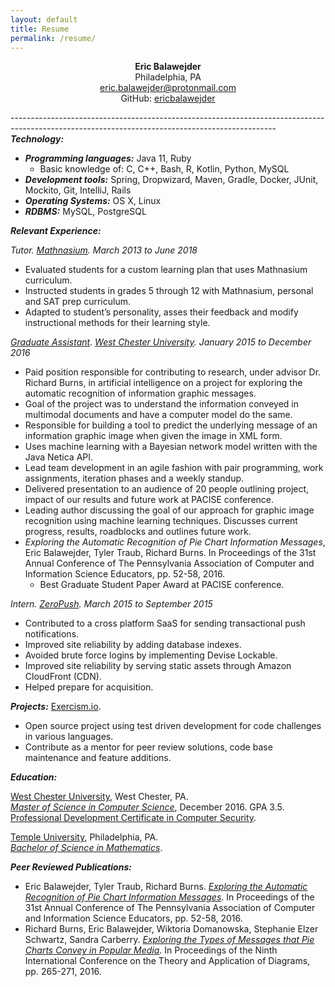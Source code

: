 ```yaml
---
layout: default
title: Resume
permalink: /resume/
---
```


<p align="center">
  <b>Eric Balawejder</b><br>
  Philadelphia, PA<br>
  <a href = "mailto: eric.balawejder@protonmail.com">eric.balawejder@protonmail.com</a><br>
  GitHub: <a href="https://github.com/ericbalawejder">ericbalawejder</a>
</p>

------------------------------------------------------------------------------------------------------------------------------------------------<br>
***Technology​:***
* ***Programming languages:*** Java 11, Ruby
    * Basic knowledge of: C, C++, Bash, R, Kotlin, Python, MySQL
* ***Development tools:*** Spring, Dropwizard, Maven, Gradle, Docker, JUnit, Mockito, Git, IntelliJ, Rails
* ***Operating Systems:*** OS X, Linux
* ***RDBMS:*** MySQL, ​PostgreSQL

***Relevant Experience​:***<br>

*Tutor. [Mathnasium](https://www.mathnasium.com/northwilmington). March 2013 to June 2018*
* Evaluated students for a custom learning plan that uses Mathnasium curriculum.
* Instructed students in grades 5 through 12 with Mathnasium, personal and SAT prep curriculum.
* Adapted to student’s personality, asses their feedback and modify instructional methods for their learning style.

*[Graduate Assistant](https://www.wcupa.edu/_admissions/sch_dgr/assistantships.aspx). [West Chester University](https://www.wcupa.edu/). January 2015 to December 2016*
* Paid position responsible for contributing to research, under advisor Dr. Richard Burns, in artificial
intelligence on a project for exploring the automatic recognition of information graphic messages.
* Goal of the project was to understand the information conveyed in ​multimodal documents and have a computer
model do the same.
* Responsible for building a tool to predict the underlying message of an information graphic image when 
given the image in XML form.
* Uses machine learning with a Bayesian network model written with the Java Netica API.
* Lead team development in an agile fashion with pair programming, work assignments, iteration phases and a
weekly standup.
* Delivered presentation to an audience of 20 people outlining project, impact of our results and future work at
PACISE conference.
* Leading author discussing the goal of our approach for graphic image recognition using machine learning
techniques. Discusses current progress, results, roadblocks and outlines future work.
* *Exploring the Automatic Recognition of Pie Chart Information Messages​*, Eric Balawejder, Tyler Traub, Richard Burns. In Proceedings of the 31st Annual Conference of The Pennsylvania Association of Computer and Information Science Educators, pp. 52-58, 2016.
    * Best Graduate Student Paper Award at PACISE conference.

*Intern. [ZeroPush](https://zeropush.com "zeropush.com"). March 2015 to September 2015*
* Contributed to a cross platform SaaS for sending transactional push notifications.
* Improved site reliability by adding database indexes.
* Avoided brute force logins by implementing Devise Lockable.
* Improved site reliability by serving static assets through Amazon CloudFront (CDN).
* Helped prepare for ​acquisition.


***Projects​:*** [Exercism.io](https://exercism.io "exercism.io").
* Open source project using test driven development for code challenges in various languages.
* Contribute as a mentor for peer review solutions, code base maintenance and feature additions.

***Education​:***<br>

[West Chester University](https://www.wcupa.edu/), West Chester, PA.<br>
*[Master of Science in Computer Science](https://www.wcupa.edu/sciences-mathematics/computerScience/masters.aspx)*, December 2016. GPA 3.5.<br>
[Professional Development Certificate in Computer Security](https://www.wcupa.edu/sciences-mathematics/computerScience/profDevelopment.aspx#computerSecurity).<br>

[Temple University](https://www.temple.edu/), Philadelphia, PA.<br>
*[Bachelor of Science in Mathematics](https://bulletin.temple.edu/undergraduate/science-technology/mathematics/mathematics-bs/#requirementstext)*.<br>


***Peer Reviewed Publications:***

* Eric Balawejder, Tyler Traub, Richard Burns. *[Exploring the Automatic Recognition of Pie Chart Information Messages](/assets/pacise16.pdf)*. In Proceedings of the 31st Annual Conference of The Pennsylvania Association of Computer and Information Science Educators, pp. 52-58, 2016.
* Richard Burns, Eric Balawejder, Wiktoria Domanowska, Stephanie Elzer Schwartz, Sandra Carberry. *[Exploring the Types of Messages that Pie Charts Convey in Popular Media](/assets/diagrams16.pdf)*. In Proceedings of the Ninth International Conference on the Theory and Application of Diagrams, pp. 265-271, 2016.

